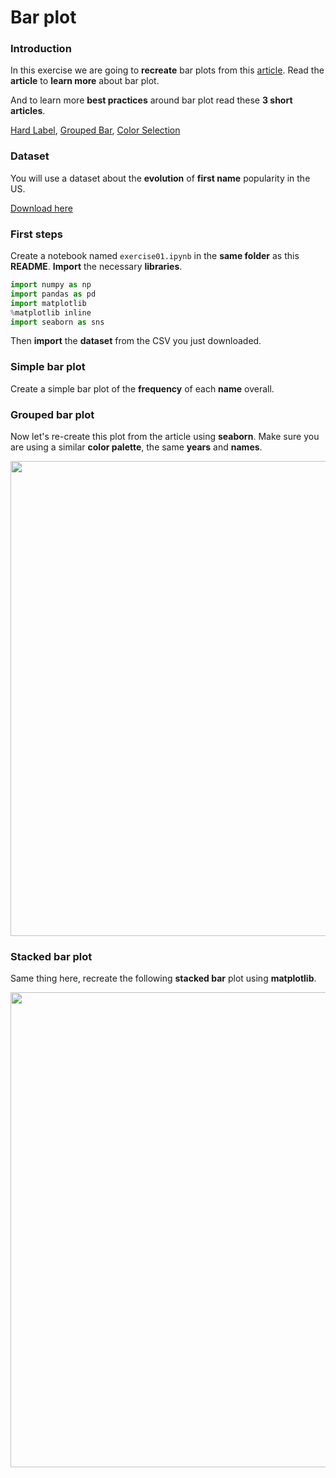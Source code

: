 # Bar plot

### Introduction

In this exercise we are going to **recreate** bar plots from this [article](https://www.data-to-viz.com/graph/barplot.html).
Read the **article** to **learn more** about bar plot.

And to learn more **best practices** around bar plot read these **3 short articles**.

[Hard Label](https://www.data-to-viz.com/caveat/hard_label.html),
[Grouped Bar](https://www.data-to-viz.com/caveat/grouped_bar.html),
[Color Selection](https://www.data-to-viz.com/caveat/color_com_nothing.html)


### Dataset

You will use a dataset about the **evolution** of **first name** popularity in the US.

[Download here](https://raw.githubusercontent.com/holtzy/data_to_viz/master/Example_dataset/5_OneCatSevNumOrdered.csv)

### First steps

Create a notebook named `exercise01.ipynb` in the **same folder** as this **README**.
**Import** the necessary **libraries**.

```python
import numpy as np
import pandas as pd
import matplotlib
%matplotlib inline
import seaborn as sns
```

Then **import** the **dataset** from the CSV you just downloaded.

### Simple bar plot

Create a simple bar plot of the **frequency** of each **name** overall.

### Grouped bar plot

Now let's re-create this plot from the article using **seaborn**.
Make sure you are using a similar **color palette**, the same **years** and **names**.

<img src="https://www.data-to-viz.com/graph/barplot_files/figure-html/unnamed-chunk-2-1.png" width="760">

### Stacked bar plot

Same thing here, recreate the following **stacked bar** plot using **matplotlib**.


<img src="https://www.data-to-viz.com/graph/barplot_files/figure-html/unnamed-chunk-3-1.png" width="760">
